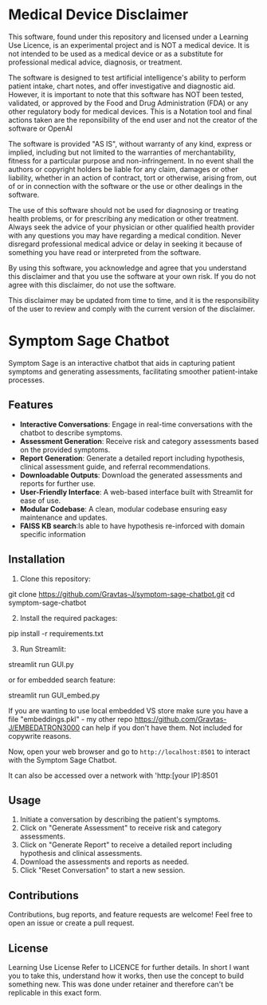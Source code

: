 # Medical Device Disclaimer

This software, found under this repository and licensed under a Learning Use Licence, is an experimental project and is NOT a medical device. It is not intended to be used as a medical device or as a substitute for professional medical advice, diagnosis, or treatment.

The software is designed to test artificial intelligence's ability to perform patient intake, chart notes, and offer investigative and diagnostic aid. However, it is important to note that this software has NOT been tested, validated, or approved by the Food and Drug Administration (FDA) or any other regulatory body for medical devices. This is a Notation tool and final actions taken are the reponsibility of the end user and not the creator of the software or OpenAI

The software is provided "AS IS", without warranty of any kind, express or implied, including but not limited to the warranties of merchantability, fitness for a particular purpose and non-infringement. In no event shall the authors or copyright holders be liable for any claim, damages or other liability, whether in an action of contract, tort or otherwise, arising from, out of or in connection with the software or the use or other dealings in the software.

The use of this software should not be used for diagnosing or treating health problems, or for prescribing any medication or other treatment. Always seek the advice of your physician or other qualified health provider with any questions you may have regarding a medical condition. Never disregard professional medical advice or delay in seeking it because of something you have read or interpreted from the software.

By using this software, you acknowledge and agree that you understand this disclaimer and that you use the software at your own risk. If you do not agree with this disclaimer, do not use the software. 

This disclaimer may be updated from time to time, and it is the responsibility of the user to review and comply with the current version of the disclaimer.

# Symptom Sage Chatbot

Symptom Sage is an interactive chatbot that aids in capturing patient symptoms and generating assessments, facilitating smoother patient-intake processes.

## Features

- **Interactive Conversations**: Engage in real-time conversations with the chatbot to describe symptoms.
- **Assessment Generation**: Receive risk and category assessments based on the provided symptoms.
- **Report Generation**: Generate a detailed report including hypothesis, clinical assessment guide, and referral recommendations.
- **Downloadable Outputs**: Download the generated assessments and reports for further use.
- **User-Friendly Interface**: A web-based interface built with Streamlit for ease of use.
- **Modular Codebase**: A clean, modular codebase ensuring easy maintenance and updates.
- **FAISS KB search**:Is able to have hypothesis re-inforced with domain specific information
## Installation

1. Clone this repository:



git clone https://github.com/Gravtas-J/symptom-sage-chatbot.git
cd symptom-sage-chatbot




2. Install the required packages:

pip install -r requirements.txt


3. Run Streamlit:

streamlit run GUI.py

or for embedded search feature:

streamlit run GUI_embed.py

If you are wanting to use local embedded VS store make sure you have a file "embeddings.pkl" - my other repo https://github.com/Gravtas-J/EMBEDATRON3000 can help if you don't have them. Not included for copywrite reasons. 


Now, open your web browser and go to `http://localhost:8501` to interact with the Symptom Sage Chatbot.

It can also be accessed over a network with 'http:[your IP]:8501

## Usage

1. Initiate a conversation by describing the patient's symptoms.
2. Click on "Generate Assessment" to receive risk and category assessments.
3. Click on "Generate Report" to receive a detailed report including hypothesis and clinical assessments.
4. Download the assessments and reports as needed.
5. Click "Reset Conversation" to start a new session.

## Contributions

Contributions, bug reports, and feature requests are welcome! Feel free to open an issue or create a pull request.

## License

Learning Use License Refer to LICENCE for further details. In short I want you to take this, understand how it works, then use the concept to build something new. This was done under retainer and therefore can't be replicable in this exact form.
